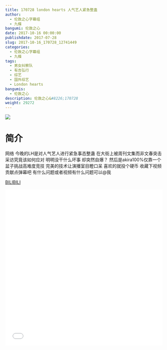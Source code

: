 ```yaml
---
title: 170728 london hearts 人气艺人紧急整蛊
author: 
  - 伦敦之心字幕组
  - 九條
bangumi: 伦敦之心
date: 2017-10-16 00:00:00
publishdate: 2017-07-28
slug: 2017-10-16_170728_12741449
categories: 
  - 伦敦之心字幕组
  - 九條
tags: 
  - 男女纠察队
  - 有吉弘行
  - 综艺
  - 国外综艺
  - London hearts
bangumis: 
  - 伦敦之心
description: 伦敦之心&#8226;170728
weight: 29272
---
```


![](https://i.imgur.com/xBDJhAG.jpg)

# 简介  
网络
今晚的LH是对人气艺人进行紧急事态整蛊 在大街上被周刊文集而非文春突击采访究竟该如何应对 明明没干什么坏事 却突然自爆？ 然后是akira100%仅靠一个盆子挑战高难度竞技 完美的技术让演播室目瞪口呆 喜欢的就投个硬币 收藏下视频 贡献点弹幕吧 有什么问题或者视频有什么问题可以@我

  [BILIBILI](https://www.bilibili.com/video/av12741449/)


  <iframe src="//www.bilibili.com/html/html5player.html?cid=20949560&aid=12741449" width="100%" height="500" frameborder="0" allowfullscreen="allowfullscreen"></iframe>

